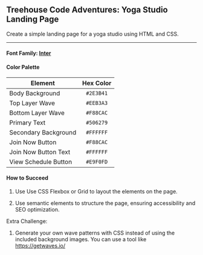 ## Treehouse Code Adventures: Yoga Studio Landing Page

Create a simple landing page for a yoga studio using HTML and CSS.

---

#### Font Family: [Inter](https://fonts.google.com/specimen/Inter)

#### Color Palette

| Element              | Hex Color |
| -------------------- | :-------: |
| Body Background      | `#2E3B41` |
| Top Layer Wave       | `#EEB3A3` |
| Bottom Layer Wave    | `#F88CAC` |
| Primary Text         | `#506279` |
| Secondary Background | `#FFFFFF` |
| Join Now Button      | `#F88CAC` |
| Join Now Button Text | `#FFFFFF` |
| View Schedule Button | `#E9F0FD` |

#### How to Succeed

1. Use Use CSS Flexbox or Grid to layout the elements on the page.

2. Use semantic elements to structure the page, ensuring accessibility and SEO optimization.

Extra Challenge:

1. Generate your own wave patterns with CSS instead of using the included background images. You can use a tool like https://getwaves.io/
